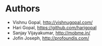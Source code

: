 # Authors

* Vishnu Gopal, http://vishnugopal.com/
* Hari Gopal, https://github.com/harigopal
* Sanjay Vijayakumar, http://mobme.in/
* Jofin Joseph, http://profoundis.com/